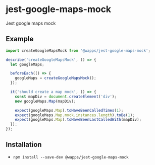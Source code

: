 # jest-google-maps-mock
Jest google maps mock

## Example
```js
import createGoogleMapsMock from '@wapps/jest-google-maps-mock';

describe('createGoogleMapsMock', () => {
  let googleMaps;

  beforeEach(() => {
    googleMaps = createGoogleMapsMock();
  });

  it('should create a map mock', () => {
    const mapDiv = document.createElement('div');
    new googleMaps.Map(mapDiv);

    expect(googleMaps.Map).toHaveBeenCalledTimes(1);
    expect(googleMaps.Map.mock.instances.length).toBe(1);
    expect(googleMaps.Map).toHaveBeenLastCalledWith(mapDiv);
  });
});
```

## Installation
- `npm install --save-dev @wapps/jest-google-maps-mock`
